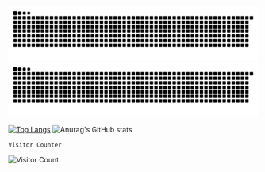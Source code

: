 ![github contribution grid snake animation](https://raw.githubusercontent.com/don-cryptus/don-cryptus/output/github-contribution-grid-snake-dark.svg#gh-dark-mode-only)![github contribution grid snake animation](https://raw.githubusercontent.com/don-cryptus/don-cryptus/output/github-contribution-grid-snake.svg#gh-light-mode-only)

[![Top Langs](https://github-readme-stats.vercel.app/api/top-langs/?username=xad420&layout=compact)](https://github.com/xad420)
![Anurag's GitHub stats](https://github-readme-stats.vercel.app/api?username=xad420&theme=tokyonight&show_icons=true)

```console
Visitor Counter
```
![Visitor Count](https://profile-counter.glitch.me/xad420/count.svg)

